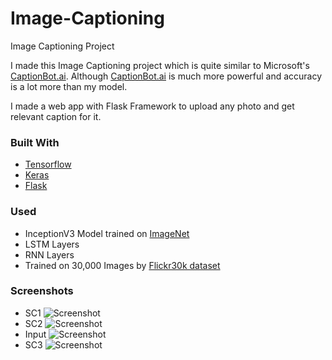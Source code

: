 # Image-Captioning
Image Captioning Project

I made this Image Captioning project which is quite similar to Microsoft's [CaptionBot.ai](http://captionbot.ai). Although [CaptionBot.ai](http://captionbot.ai) is much more powerful and accuracy is a lot more than my model.

I made a web app with Flask Framework to upload any photo and get relevant caption for it.

### Built With

* [Tensorflow](http://tensorflow.org) 
* [Keras](https://keras.io)
* [Flask](https://flask.palletsprojects.com)

### Used
* InceptionV3 Model trained on [ImageNet](http://www.image-net.org)
* LSTM Layers
* RNN Layers
* Trained on 30,000 Images by [Flickr30k dataset](https://www.kaggle.com/hsankesara/flickr-image-dataset)

### Screenshots
* SC1
![Screenshot](https://github.com/AshiishKarhade/Photobot-Image-Captioning/blob/master/PhotoBot/sc1.png)
* SC2
![Screenshot](https://github.com/AshiishKarhade/Photobot-Image-Captioning/blob/master/PhotoBot/sc2.png)
* Input
![Screenshot](https://github.com/AshiishKarhade/Photobot-Image-Captioning/blob/master/PhotoBot/test.jpg)
* SC3
![Screenshot](https://github.com/AshiishKarhade/Photobot-Image-Captioning/blob/master/PhotoBot/sc3.png)
